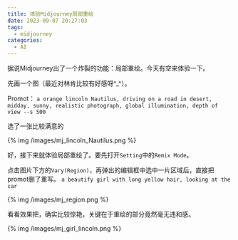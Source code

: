 ```yaml
---
title: 体验Midjourney局部重绘
date: 2023-09-07 20:27:03
tags:
  - midjourney
categories:
  - AI
---
```


据说Midjourney出了一个炸裂的功能：局部重绘。今天有空来体验一下。

<!--more-->

先画一个图（最近对林肯比较有好感呀^_^）。

Promot：
`a orange lincoln Nautilus, driving on a road in desert, midday, sunny, realistic photograph, global illumination, depth of view --s 500`

选了一张比较满意的

{% img /images/mj_lincoln_Nautilus.png %}

好，接下来就体验局部重绘了。要先打开`Setting`中的`Remix Mode`。

点击图片下方的`Vary(Region)`，再弹出的编辑框中选中一片区域后，直接把promot删了重写。
`a beautify girl with long yellow hair, looking at the car`

{% img /images/mj_region.png %}

看看效果把，确实比较惊艳，关键在于重绘的部分竟然毫无违和感。

{% img /images/mj_girl_lincoln.png %}